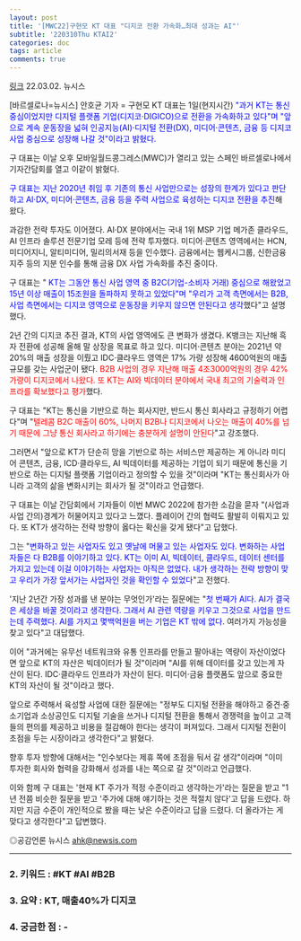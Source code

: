 ```yaml
---
layout: post
title: '[MWC22]구현모 KT 대표 "디지코 전환 가속화…최대 성과는 AI"'
subtitle: '220310Thu KTAI2'
categories: doc
tags: article
comments: true
---
```


[링크](https://newsis.com/view/?id=NISX20220302_0001777404&cID=13005&pID=13100)
22.03.02. 뉴시스 

[바르셀로나=뉴시스] 안호균 기자 = 구현모 KT 대표는 1일(현지시간) <span style="color:blue">"과거 KT는 통신 중심이었지만 디지털 플랫폼 기업(디지코·DIGICO)으로 전환을 가속화하고 있다"며 "앞으로 계속 운동장을 넓혀 인공지능(AI)·디지털 전환(DX), 미디어·콘텐츠, 금융 등 디지코 사업 중심으로 성장해 나갈 것"이라고 밝혔다.</span>

구 대표는 이날 오후 모바일월드콩그레스(MWC)가 열리고 있는 스페인 바르셀로나에서 기자간담회를 열고 이같이 밝혔다.

<span style="color:blue">구 대표는 지난 2020년 취임 후 기존의 통신 사업만으로는 성장의 한계가 있다고 판단하고 AI·DX, 미디어·콘텐츠, 금융 등을 주력 사업으로 육성하는 디지코 전환을 추진</span>해 왔다.

과감한 전략 투자도 이어졌다. AI·DX 분야에서는 국내 1위 MSP 기업 메가존 클라우드, AI 인프라 솔루션 전문기업 모레 등에 전략 투자했다. 미디어·콘텐츠 영역에서는 HCN, 미디어지니, 알티미디어, 밀리의서재 등을 인수했다. 금융에서는 웹케시그룹, 신한금융지주 등의 지분 인수를 통해 금융 DX 사업 가속화를 추진 중이다.

구 대표는 " <span style="color:blue">KT는 그동안 통신 사업 영역 중 B2C(기업-소비자 거래) 중심으로 해왔었고 15년 이상 매출이 15조원을 돌파하지 못하고 있었다"며 "우리가 고객 측면에서는 B2B, 사업 측면에서는 디지코 영역으로 운동장을 키우지 않으면 안된다고 생각</span>했다"고 설명했다.

2년 간의 디지코 추진 결과, KT의 사업 영역에도 큰 변화가 생겼다. K뱅크는 지난해 흑자 전환에 성공해 올해 말 상장을 목표로 하고 있다. 미디어·콘텐츠 분야는 2021년 약 20%의 매출 성장을 이뤘고 IDC·클라우드 영역은 17% 가량 성장해 4600억원의 매출 규모를 갖는 사업군이 됐다. <span style="color:red">B2B 사업의 경우 지난해 매출 4조3000억원의 경우 42% 가량이 디지코에서 나왔다. 또 KT는 AI와 빅데이터 분야에서 국내 최고의 기술력과 인프라를 확보했다고 평가</span>했다.

구 대표는 "KT는 통신을 기반으로 하는 회사지만, 반드시 통신 회사라고 규정하기 어렵다"며 "<span style="color:red">텔레콤 B2C 매출이 60%, 나머지 B2B나 디지코에서 나오는 매출이 40%를 넘기 때문에 그냥 통신 회사라고 하기에는 충분하게 설명이 안된다</span>"고 강조했다.

그러면서 "앞으로 KT가 단순히 망을 기반으로 하는 서비스만 제공하는 게 아니라 미디어 콘텐츠, 금융, ICD·클라우드, AI 빅데이터를 제공하는 기업이 되기 때문에 통신을 기반으로 하는 디지털 플랫폼 기업이라고 정의할 수 있을 것"이라며 "KT는 통신회사가 아니라 고객의 삶을 변화시키는 회사가 될 것"이라고 언급했다.

구 대표는 이날 간담회에서 기자들이 이번 MWC 2022에 참가한 소감을 묻자 "(사업과 사업 간의)경계가 허물어지고 있다고 느꼈다. 플레이어 간의 협력도 활발히 이뤄지고 있다. 또 KT가 생각하는 전략 방향이 옳다는 확신을 갖게 됐다"고 답했다.

그는 "<span style="color:blue">변화하고 있는 사업자도 있고 옛날에 머물고 있는 사업자도 있다. 변화하는 사업자들은 다 B2B를 이야기하고 있다. KT는 이미 AI, 빅데이터, 클라우드, 데이터 센터를 가지고 있는데 이걸 이야기하는 사업자는 아직은 없었다. 내가 생각하는 전략 방향이 맞고 우리가 가장 앞서가는 사업자인 것을 확인할 수 있었다</span>"고 전했다.

'지난 2년간 가장 성과를 낸 분야는 무엇인가'라는 질문에는 "<span style="color:blue">첫 번째가 AI다. AI가 결국은 세상을 바꿀 것이라고 생각한다. 그래서 AI 관련 역량을 키우고 그것으로 사업을 만드는데 주력했다. AI를 가지고 몇백억원을 버는 기업은 KT 밖에 없다</span>. 여러가지 가능성을 찾고 있다"고 대답했다.

이어 "과거에는 유무선 네트워크와 유통 인프라를 만들고 팔아내는 역량이 자산이었다면 앞으로 KT의 자산은 빅데이터가 될 것"이라며 "AI를 위해 데이터를 갖고 있는게 자산이 된다. IDC·클라우드 인프라가 자산이 된다. 미디어·금융 플랫폼도 앞으로 중요한 KT의 자산이 될 것"이라고 했다.

앞으로 주력해서 육성할 사업에 대한 질문에는 "정부도 디지털 전환을 해야하고 중견·중소기업과 소상공인도 디지털 기술을 쓰거나 디지털 전환을 통해서 경쟁력을 높이고 고객들의 편의를 제공하고 비용을 절감해야 한다는 생각이 퍼져있다. 그래서 디지털 전환이 초점을 두는 시장이라고 생각한다"고 밝혔다.

향후 투자 방향에 대해서는 "인수보다는 제휴 쪽에 초점을 둬서 갈 생각"이라며 "이미 투자한 회사와 협력을 강화해서 성과를 내는 쪽으로 갈 것"이라고 언급했다.

이와 함께 구 대표는 '현재 KT 주가가 적정 수준이라고 생각하는가'라는 질문을 받고 "1년 전쯤 비슷한 질문을 받고 '주가에 대해 얘기하는 것은 적절치 않다'고 답을 드렸다. 하지만 지금 수준이 개인적으로 봤을 때는 낮은 수준이라고 답을 드렸다. 더 올라가는 게 맞다고 생각한다"고 답변했다.


◎공감언론 뉴시스 ahk@newsis.com



* * *

### 2. 키워드 : \#KT \#AI \#B2B
### 3. 요약 : KT, 매출40%가 디지코
### 4. 궁금한 점 : -